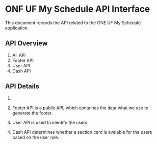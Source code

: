   # ONF UF My Schedule API Interface

This document records the API related to the ONE UF My Schedule application.

## API Overview

1. All  API
2. Footer API
3. User API
4. Dash API

## API Details

1. 
  
2. Footer API is a public API, which containes the data what we use to generate the footer.

3. User API is used to identify the users.

4. Dash API determines whether a section card is avaiable for the users based on the user role.
